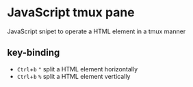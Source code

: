 # JavaScript tmux pane
JavaScript snipet to operate a HTML element in a tmux manner

<!-- [online demo](...) -->

## key-binding
+ `Ctrl`+`b` `"` split a HTML element horizontally 
+ `Ctrl`+`b` `%` split a HTML element vertically

